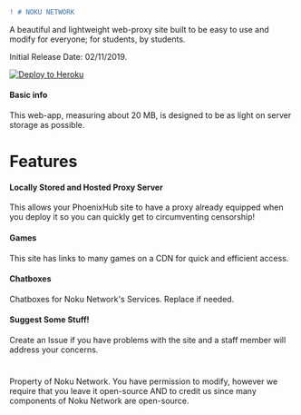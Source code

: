 ```diff
! # NOKU NETWORK 
``` 

A beautiful and lightweight web-proxy site built to be easy to use and modify for everyone; for students, by students.

Initial Release Date: 02/11/2019.

[![Deploy to Heroku](https://www.herokucdn.com/deploy/button.svg)](https://heroku.com/deploy?template=https://github.com/kinglalu/special-octo-doodle)

#### Basic info

This web-app, measuring about 20 MB, is designed to be as light on server storage as possible.

# Features

#### Locally Stored and Hosted Proxy Server

This allows your PhoenixHub site to have a proxy already equipped when you deploy it so you can quickly get to circumventing censorship!

#### Games

This site has links to many games on a CDN for quick and efficient access.

#### Chatboxes

Chatboxes for Noku Network's Services. Replace if needed.

#### Suggest Some Stuff!
 
Create an Issue if you have problems with the site and a staff member will address your concerns.

#
Property of Noku Network. You have permission to modify, however we require that you leave it open-source AND to credit us since many components of Noku Network are open-source.


